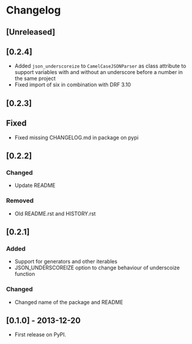 # Changelog

## [Unreleased]

## [0.2.4]
- Added `json_underscoreize` to `CamelCaseJSONParser` as class attribute to support variables with and without an underscore before a number in the same project
- Fixed import of six in combination with DRF 3.10

## [0.2.3]
## Fixed
- Fixed missing CHANGELOG.md in package on pypi

## [0.2.2]
### Changed
- Update README

### Removed
- Old README.rst and HISTORY.rst

## [0.2.1]
### Added
- Support for generators and other iterables
- JSON_UNDERSCOREIZE option to change behaviour of underscoize function

### Changed
- Changed name of the package and README

## [0.1.0] - 2013-12-20
- First release on PyPI.
